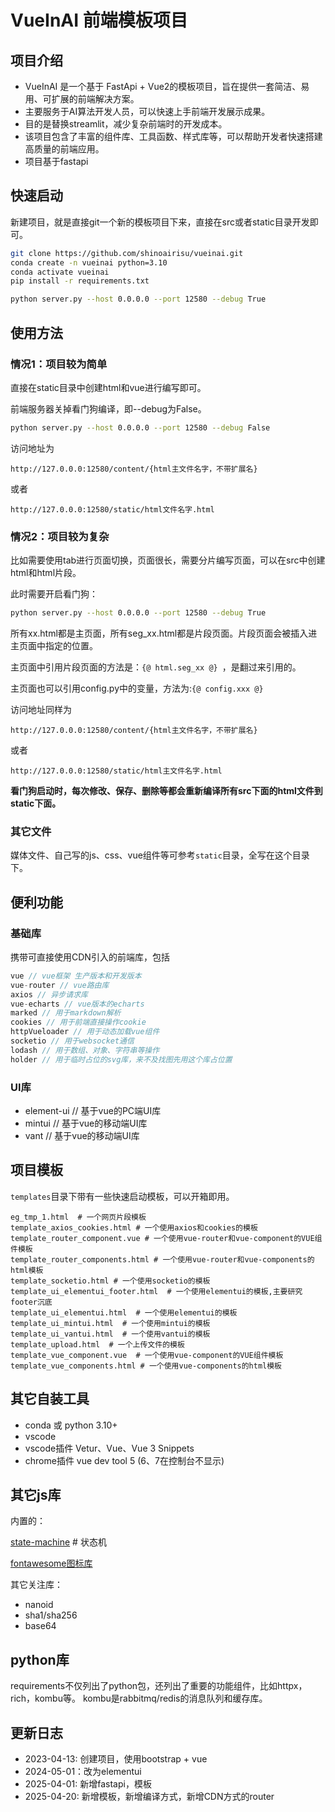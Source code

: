 # VueInAI 前端模板项目
## 项目介绍
- VueInAI 是一个基于 FastApi + Vue2的模板项目，旨在提供一套简洁、易用、可扩展的前端解决方案。
- 主要服务于AI算法开发人员，可以快速上手前端开发展示成果。
- 目的是替换streamlit，减少复杂前端时的开发成本。
- 该项目包含了丰富的组件库、工具函数、样式库等，可以帮助开发者快速搭建高质量的前端应用。
- 项目基于fastapi

## 快速启动
新建项目，就是直接git一个新的模板项目下来，直接在src或者static目录开发即可。
``` bash
git clone https://github.com/shinoairisu/vueinai.git
conda create -n vueinai python=3.10
conda activate vueinai
pip install -r requirements.txt

python server.py --host 0.0.0.0 --port 12580 --debug True
```

## 使用方法
### 情况1：项目较为简单
直接在static目录中创建html和vue进行编写即可。

前端服务器关掉看门狗编译，即--debug为False。

``` bash
python server.py --host 0.0.0.0 --port 12580 --debug False
```
访问地址为 

`http://127.0.0.0:12580/content/{html主文件名字，不带扩展名}`

或者

`http://127.0.0.0:12580/static/html文件名字.html`

### 情况2：项目较为复杂
比如需要使用tab进行页面切换，页面很长，需要分片编写页面，可以在src中创建html和html片段。

此时需要开启看门狗：

``` bash
python server.py --host 0.0.0.0 --port 12580 --debug True
```

所有xx.html都是主页面，所有seg_xx.html都是片段页面。片段页面会被插入进主页面中指定的位置。

主页面中引用片段页面的方法是：`{@ html.seg_xx @} `，是翻过来引用的。

主页面也可以引用config.py中的变量，方法为:`{@ config.xxx @}`

访问地址同样为 

`http://127.0.0.0:12580/content/{html主文件名字，不带扩展名}`

或者

`http://127.0.0.0:12580/static/html主文件名字.html`

**看门狗启动时，每次修改、保存、删除等都会重新编译所有src下面的html文件到static下面。**

### 其它文件
媒体文件、自己写的js、css、vue组件等可参考`static`目录，全写在这个目录下。


## 便利功能
### 基础库
携带可直接使用CDN引入的前端库，包括
``` js
vue // vue框架 生产版本和开发版本
vue-router // vue路由库
axios // 异步请求库
vue-echarts // vue版本的echarts
marked // 用于markdown解析
cookies // 用于前端直接操作cookie
httpVueloader // 用于动态加载vue组件
socketio // 用于websocket通信
lodash // 用于数组、对象、字符串等操作
holder // 用于临时占位的svg库，来不及找图先用这个库占位置
```
### UI库
- element-ui // 基于vue的PC端UI库
- mintui // 基于vue的移动端UI库
- vant // 基于vue的移动端UI库

## 项目模板
`templates`目录下带有一些快速启动模板，可以开箱即用。

``` text
eg_tmp_1.html  # 一个网页片段模板
template_axios_cookies.html # 一个使用axios和cookies的模板
template_router_component.vue # 一个使用vue-router和vue-component的VUE组件模板
template_router_components.html # 一个使用vue-router和vue-components的html模板
template_socketio.html # 一个使用socketio的模板
template_ui_elementui_footer.html  # 一个使用elementui的模板,主要研究footer沉底
template_ui_elementui.html  # 一个使用elementui的模板
template_ui_mintui.html  # 一个使用mintui的模板
template_ui_vantui.html  # 一个使用vantui的模板
template_upload.html  # 一个上传文件的模板
template_vue_component.vue  # 一个使用vue-component的VUE组件模板
template_vue_components.html # 一个使用vue-components的html模板
```

## 其它自装工具
- conda 或 python 3.10+
- vscode
- vscode插件 Vetur、Vue、Vue 3 Snippets
- chrome插件 vue dev tool 5 (6、7在控制台不显示)

## 其它js库
内置的：

[state-machine](https://github.com/jakesgordon/javascript-state-machine) # 状态机

[fontawesome图标库](https://blog.csdn.net/qq_41061352/article/details/79414167)

其它关注库：
- nanoid
- sha1/sha256
- base64

## python库

requirements不仅列出了python包，还列出了重要的功能组件，比如httpx，rich，kombu等。
kombu是rabbitmq/redis的消息队列和缓存库。

## 更新日志
- 2023-04-13: 创建项目，使用bootstrap + vue
- 2024-05-01：改为elementui
- 2025-04-01: 新增fastapi，模板
- 2025-04-20: 新增模板，新增编译方式，新增CDN方式的router